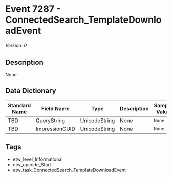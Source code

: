 # Event 7287 - ConnectedSearch_TemplateDownloadEvent
###### Version: 0

## Description
None

## Data Dictionary
|Standard Name|Field Name|Type|Description|Sample Value|
|---|---|---|---|---|
|TBD|QueryString|UnicodeString|None|`None`|
|TBD|ImpressionGUID|UnicodeString|None|`None`|

## Tags
* etw_level_Informational
* etw_opcode_Start
* etw_task_ConnectedSearch_TemplateDownloadEvent